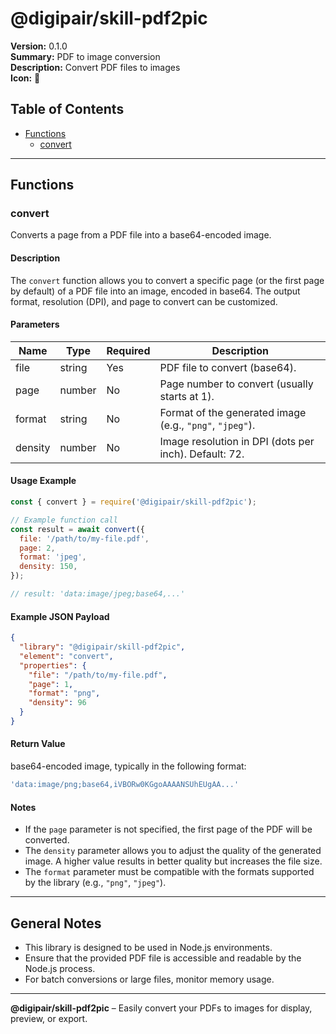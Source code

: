 # @digipair/skill-pdf2pic

**Version:** 0.1.0  
**Summary:** PDF to image conversion  
**Description:** Convert PDF files to images  
**Icon:** 📕

## Table of Contents

- [Functions](#functions)
  - [convert](#convert)

---

## Functions

### convert

Converts a page from a PDF file into a base64-encoded image.

#### Description

The `convert` function allows you to convert a specific page (or the first page by default) of a PDF file into an image, encoded in base64. The output format, resolution (DPI), and page to convert can be customized.

#### Parameters

| Name    | Type   | Required | Description                                                                                |
| ------- | ------ | -------- | ------------------------------------------------------------------------------------------ |
| file    | string | Yes      | PDF file to convert (base64). |
| page    | number | No       | Page number to convert (usually starts at 1).                                              |
| format  | string | No       | Format of the generated image (e.g., `"png"`, `"jpeg"`).                                   |
| density | number | No       | Image resolution in DPI (dots per inch). Default: 72.                                      |

#### Usage Example

```js
const { convert } = require('@digipair/skill-pdf2pic');

// Example function call
const result = await convert({
  file: '/path/to/my-file.pdf',
  page: 2,
  format: 'jpeg',
  density: 150,
});

// result: 'data:image/jpeg;base64,...'
```

#### Example JSON Payload

```json
{
  "library": "@digipair/skill-pdf2pic",
  "element": "convert",
  "properties": {
    "file": "/path/to/my-file.pdf",
    "page": 1,
    "format": "png",
    "density": 96
  }
}
```

#### Return Value

base64-encoded image, typically in the following format:

```js
'data:image/png;base64,iVBORw0KGgoAAAANSUhEUgAA...'
```

#### Notes

- If the `page` parameter is not specified, the first page of the PDF will be converted.
- The `density` parameter allows you to adjust the quality of the generated image. A higher value results in better quality but increases the file size.
- The `format` parameter must be compatible with the formats supported by the library (e.g., `"png"`, `"jpeg"`).

---

## General Notes

- This library is designed to be used in Node.js environments.
- Ensure that the provided PDF file is accessible and readable by the Node.js process.
- For batch conversions or large files, monitor memory usage.

---

**@digipair/skill-pdf2pic** – Easily convert your PDFs to images for display, preview, or export.
